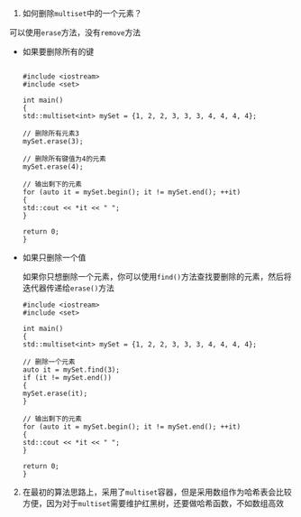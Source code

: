 1. 如何删除`multiset`中的一个元素？

可以使用`erase`方法，没有`remove`方法 

-  如果要删除所有的键

    ```

    #include <iostream>
    #include <set>

    int main()
    {
    std::multiset<int> mySet = {1, 2, 2, 3, 3, 3, 4, 4, 4, 4};

    // 删除所有元素3
    mySet.erase(3);

    // 删除所有键值为4的元素
    mySet.erase(4);

    // 输出剩下的元素
    for (auto it = mySet.begin(); it != mySet.end(); ++it)
    {
    std::cout << *it << " ";
    }

    return 0;
    }
    ```

- 如果只删除一个值

    如果你只想删除一个元素，你可以使用`find()`方法查找要删除的元素，然后将迭代器传递给`erase()`方法

    ```
    #include <iostream>
    #include <set>

    int main()
    {
    std::multiset<int> mySet = {1, 2, 2, 3, 3, 3, 4, 4, 4, 4};

    // 删除一个元素
    auto it = mySet.find(3);
    if (it != mySet.end())
    {
    mySet.erase(it);
    }

    // 输出剩下的元素
    for (auto it = mySet.begin(); it != mySet.end(); ++it)
    {
    std::cout << *it << " ";
    }

    return 0;
    }
    ```


2.  在最初的算法思路上，采用了`multiset`容器，但是采用数组作为哈希表会比较方便，因为对于`multiset`需要维护红黑树，还要做哈希函数，不如数组高效

